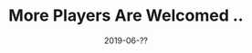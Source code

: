 ---
title: 'More Players Are Welcomed ..'
url: 'http://lab.serotoninphobia.info/moreplayers.html'
spoiler: Programming - HTML
cover: './cover.png'
date: 2019-06-??
---